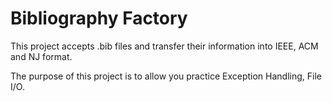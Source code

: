 # Bibliography Factory

This project accepts .bib files and transfer their information into IEEE, ACM and NJ format.

The purpose of this project is to allow you practice Exception Handling, File I/O.
